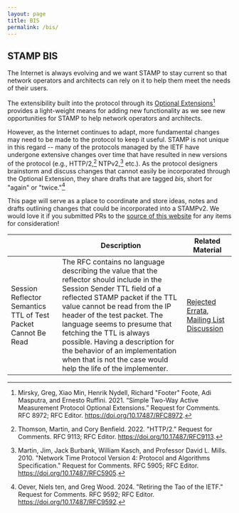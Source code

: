 ```yaml
---
layout: page
title: BIS
permalink: /bis/
---
```


## STAMP BIS

The Internet is always evolving and we want STAMP to stay current so that network operators and architects can rely on it to help them meet the needs of their users.

The extensibility built into the protocol through its [Optional Extensions](./navigation/extensions.markdown)[^stamp-extensions] provides a light-weight means for adding new functionality as we see new opportunities for STAMP to help network operators and architects. 

However, as the Internet continues to adapt, more fundamental changes may need to be made to the protocol to keep it useful. STAMP is not unique in this regard -- many of the protocols managed by the IETF have undergone extensive changes over time that have resulted in new versions of the protocol (e.g., HTTP/2,[^ietf-http2] NTPv2,[^ietf-ntpv4] etc.). As the protocol designers brainstorm and discuss changes that cannot easily be incorporated through the Optional Extension, they share drafts that are tagged _bis_, short for "again" or "twice."[^ietf-tao]

This page will serve as a place to coordinate and store ideas, notes and drafts outlining changes that could be incorporated into a STAMPv2. We would love it if you submitted PRs to the [source of this website](https://github.com/cerfcast/stamprs) for any items for consideration!

| | Description | Related Material |
| -- | -- | -- |
| Session Reflector Semantics TTL of Test Packet Cannot Be Read | The RFC contains no language describing the value that the reflector should include in the Session Sender TTL field of a reflected STAMP packet if the TTL value cannot be read from the IP header of the test packet. The language seems to presume that fetching the TTL is always possible. Having a description for the behavior of an implementation when that is not the case would help the life of the implementer. | [Rejected Errata](https://www.rfc-editor.org/errata/eid8518), [Mailing List Discussion](https://mailarchive.ietf.org/arch/msg/ippm/QhoDmae-983IKn_HFF1XCADWP0s/) |

[^stamp-extensions]: Mirsky, Greg, Xiao Min, Henrik Nydell, Richard "Footer" Foote, Adi Masputra, and Ernesto Ruffini. 2021. “Simple Two-Way Active Measurement Protocol Optional Extensions.” Request for Comments. RFC 8972; RFC Editor. <https://doi.org/10.17487/RFC8972>.


[^ietf-tao]: Oever, Niels ten, and Greg Wood. 2024. "Retiring the Tao of the IETF." Request for Comments. RFC 9592; RFC Editor.  <https://doi.org/10.17487/RFC9592>.

[^ietf-ntpv4]: Martin, Jim, Jack Burbank, William Kasch, and Professor David L. Mills.  2010. "Network Time Protocol Version 4: Protocol and Algorithms Specification." Request for Comments. RFC 5905; RFC Editor. <https://doi.org/10.17487/RFC5905>.

[^ietf-http2]: Thomson, Martin, and Cory Benfield. 2022. "HTTP/2." Request for Comments. RFC 9113; RFC Editor. <https://doi.org/10.17487/RFC9113>.